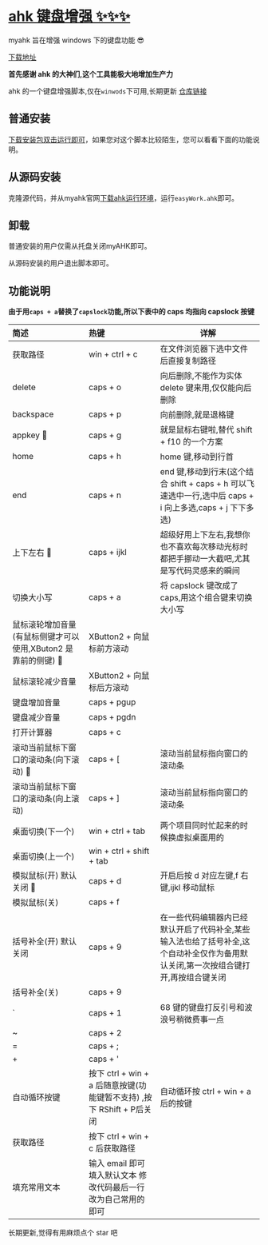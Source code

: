 # [ahk 键盘增强 ✨✨✨](https://github.com/moshuying/myAHK)

myahk 旨在增强 windows 下的键盘功能 😎


[下载地址](https://github.com/moshuying/myAHK/releases)

**首先感谢 ahk 的大神们,这个工具能极大地增加生产力**

ahk 的一个键盘增强脚本,仅在`winwods`下可用,长期更新 [仓库链接](https://github.com/moshuying/myAHK)


## 普通安装

[下载安装包双击运行即可](https://github.com/moshuying/myAHK/releases)，如果您对这个脚本比较陌生，您可以看看下面的功能说明。


## 从源码安装

克隆源代码，并从myahk官网[下载ahk运行环境](https://www.autohotkey.com/)，运行`easyWork.ahk`即可。

## 卸载

普通安装的用户仅需从托盘关闭myAHK即可。

从源码安装的用户退出脚本即可。


## 功能说明

**由于用`caps + a`替换了`capslock`功能,所以下表中的 caps 均指向 capslock 按键**

| 简述                                                           | 热键                                                           | 详解                                                                                                                               |
| :------------------------------------------------------------- | :------------------------------------------------------------- | ---------------------------------------------------------------------------------------------------------------------------------- |
| 获取路径                                                       | win + ctrl + c                                                 | 在文件浏览器下选中文件后直接复制路径                                                                                               |
| delete                                                         | caps + o                                                       | 向后删除,不能作为实体 delete 键来用,仅仅能向后删除                                                                                 |
| backspace                                                      | caps + p                                                       | 向前删除,就是退格键                                                                                                                |
| appkey 🍥                                                      | caps + g                                                       | 就是鼠标右键啦,替代 shift + f10 的一个方案                                                                                         |
| home                                                           | caps + h                                                       | home 键,移动到行首                                                                                                                 |
| end                                                            | caps + n                                                       | end 键,移动到行末(这个结合 shift + caps + h 可以飞速选中一行,选中后 caps + i 向上多选,caps + j 下下多选)                           |
| 上下左右 👏                                                    | caps + ijkl                                                    | 超级好用上下左右,我想你也不喜欢每次移动光标时都把手挪动一大截吧,尤其是写代码灵感来的瞬间                                           |
| 切换大小写                                                     | caps + a                                                       | 将 capslock 键改成了 caps,用这个组合键来切换大小写                                                                                 |
| 鼠标滚轮增加音量(有鼠标侧键才可以使用,XButon2 是靠前的侧键) 🥩 | XButton2 + 向鼠标前方滚动                                      |                                                                                                                                    |
| 鼠标滚轮减少音量                                               | XButton2 + 向鼠标后方滚动                                      |                                                                                                                                    |
| 键盘增加音量                                                   | caps + pgup                                                    |                                                                                                                                    |
| 键盘减少音量                                                   | caps + pgdn                                                    |                                                                                                                                    |
| 打开计算器                                                     | caps + c                                                       |                                                                                                                                    |
| 滚动当前鼠标下窗口的滚动条(向下滚动) 🍧                        | caps + [                                                       | 滚动当前鼠标指向窗口的滚动条                                                                                                       |
| 滚动当前鼠标下窗口的滚动条(向上滚动)                           | caps + ]                                                       | 滚动当前鼠标指向窗口的滚动条                                                                                                       |
| 桌面切换(下一个)                                               | win + ctrl + tab                                               | 两个项目同时忙起来的时候换虚拟桌面用的                                                                                             |
| 桌面切换(上一个)                                               | win + ctrl + shift + tab                                       |                                                                                                                                    |
| 模拟鼠标(开) 默认关闭 🌭                                       | caps + d                                                       | 开启后按 d 对应左键,f 右键,ijkl 移动鼠标                                                                                           |
| 模拟鼠标(关)                                                   | caps + f                                                       |                                                                                                                                    |
| 括号补全(开) 默认关闭                                          | caps + 9                                                       | 在一些代码编辑器内已经默认开启了代码补全,某些输入法也给了括号补全,这个自动补全仅作为备用默认关闭,第一次按组合键打开,再按组合键关闭 |
| 括号补全(关)                                                   | caps + 9                                                       |                                                                                                                                    |
| `                                                              | caps + 1                                                       | 68 键的键盘打反引号和波浪号稍微费事一点                                                                                            |
| ~                                                              | caps + 2                                                       |                                                                                                                                    |
| =                                                              | caps + ;                                                       |                                                                                                                                    |
| +                                                              | caps + '                                                       |                                                                                                                                    |
| 自动循环按键                                                   | 按下 ctrl + win + a 后随意按键(功能键暂不支持) ,按下 RShift + P后关闭                | 自动循环按 ctrl + win + a 后的按键                                                                                                 |
| 获取路径                                                       | 按下 ctrl + win + c 后获取路径                                 |
| 填充常用文本                                                   | 输入 email 即可填入默认文本 修改代码最后一行改为自己常用的即可 |

长期更新,觉得有用麻烦点个 star 吧
